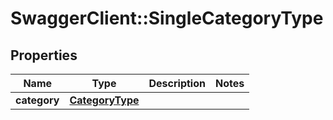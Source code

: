 # SwaggerClient::SingleCategoryType

## Properties
Name | Type | Description | Notes
------------ | ------------- | ------------- | -------------
**category** | [**CategoryType**](CategoryType.md) |  | 

